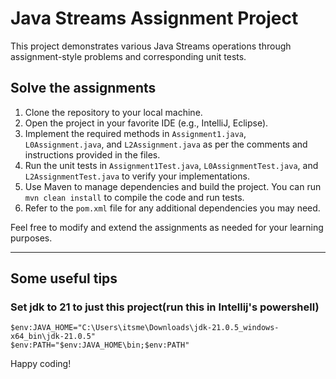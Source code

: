 # Java Streams Assignment Project

This project demonstrates various Java Streams operations through assignment-style problems and corresponding unit tests.


## Solve the assignments
1. Clone the repository to your local machine.
2. Open the project in your favorite IDE (e.g., IntelliJ, Eclipse).
3. Implement the required methods in `Assignment1.java`,  `L0Assignment.java`, and `L2Assignment.java` as per the comments and instructions provided in the files.
4. Run the unit tests in `Assignment1Test.java`, `L0AssignmentTest.java`, and `L2AssignmentTest.java` to verify your implementations.
5. Use Maven to manage dependencies and build the project. You can run `mvn clean install` to compile the code and run tests.
6. Refer to the `pom.xml` file for any additional dependencies you may need.

Feel free to modify and extend the assignments as needed for your learning purposes.

---
## Some useful tips
### Set jdk to 21 to just this project(run this in Intellij's powershell)
```
$env:JAVA_HOME="C:\Users\itsme\Downloads\jdk-21.0.5_windows-x64_bin\jdk-21.0.5"
$env:PATH="$env:JAVA_HOME\bin;$env:PATH"
```
Happy coding!

